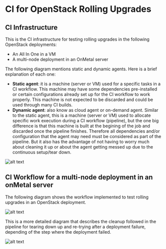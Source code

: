 # CI for OpenStack Rolling Upgrades

## CI Infrastructure

This is the CI infrastructure for testing rolling upgrades in the following OpenStack deployments:
 + An All In One in a VM
 + A multi-node deployment in an OnMetal server

The following diagram mentions static and dynamic agents. Here is a brief explanation of each one:
 + **Static agent**: it is a machine (server or VM) used for a specific tasks in a CI workflow. This machine may have some dependencies pre-installed or certain configurations already set up for the CI workflow to work properly. This machine is not expected to be discarded and could be used through many CI builds.
 + **Dynamic agent**: also know as cloud agent or on-demand agent. Similar to the static agent, this is a machine (server or VM) used to allocate specific work execution during a CI workflow (pipeline), but the one big difference is that this machine is built at the begining of the job and discarded once the pipeline finishes. Therefore all dependencies and/or configuration that the agent may need must be considered as part of the pipeline. But it also has the advantage of not having to worry much about cleaning it up or about the agent getting messed up due to the continuous setup/tear down.

![alt text][ci-infra]

## CI Workflow for a multi-node deployment in an onMetal server

The following diagram shows the workflow implemented to test rolling upgrades in an OpenStack deployment.

![alt text][ci-workflow]

This is a more detailed diagram that describes the cleanup followed in the pipeline for tearing down up and re-trying after a deployment failure, depending of the step where the deployment failed.

![alt text][ci-workflow-cleanup]


[ci-infra]: https://raw.githubusercontent.com/osic/qa-jenkins-onmetal/master/common/images/CI-Infra.png "CI Infrastructure for OpenStack Rolling Upgrades"

[ci-workflow]: https://raw.githubusercontent.com/osic/qa-jenkins-onmetal/master/common/images/AIO-multinode-CI-flow.png "CI Workflow for OpenStack Rolling Upgrades"

[ci-workflow-cleanup]: https://raw.githubusercontent.com/osic/qa-jenkins-onmetal/master/common/images/AIO-multinode-CI-flow-cleanup.png "CI Workflow for OpenStack Rolling Upgrades"

